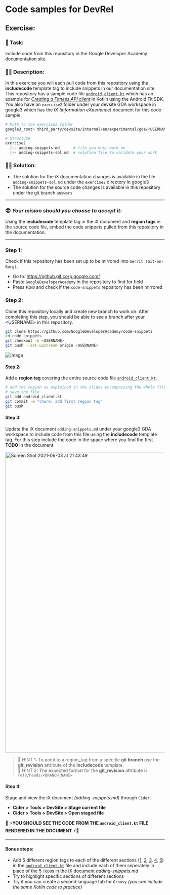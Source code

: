 # Code samples for DevRel

## Exercise: 
### 🤖 Task: 
Include code from this repository in the Google Developer Academy documentation site.

### 🤹‍♂️ Description: 
In this exercise you will each pull code from this repository using the **includecode** template tag to include snippets in our documentation site. This repository has a sample code file [`android_client.kt`](/android_client.kt) which has an example for _[Creating a Fitness API client](https://developers.google.com/fit/android/api-client-example)_ in Kotlin using the Android Fit SDK. You also have an `exercise2` folder under your devsite GDA workspace in google3 which has the iX _(information eXperience)_ document for this code sample. 

```sh
# Path to the exercise2 folder
google3_root> third_party/devsite/internal/en/experimental/gda/<USERNAME>

# Structure
exercise2
  |-- adding-snippets.md      # file you must work on
  |-- adding-snippets-sol.md  # solution file to validate your work
```

### 🧞‍♂️ Solution:

- The solution for the iX documentation changes is available in the file `adding-snippets-sol.md` under the `exercise2` directory in google3
- The solution for the source code changes is available in this repository under the git branch `answers`

---

### 😎 _Your mision should you choose to accept it_:

Using the **includecode** template tag in the iX document and **region tags** in the source code file, embed the code snippets pulled from this repository in the documentation.

---

### Step 1:
Check if this repository has been set up to be mirrored into `Gerrit (Git-on-Borg)`.
- Go to: https://github.git.corp.google.com/
- Paste `GoogleDeveloperAcademy` in the repository to find for field
- Press `FIND` and check if the `code-snippets` repository has been mirrored

### Step 2:
Clone this repository locally and create new branch to work on. After completing this step, you should be able to see a branch after your \<USERNAME\> in this repository.
```sh
git clone https://github.com/GoogleDeveloperAcademy/code-snippets
cd code-snippets
git checkout -b <USERNAME>
git push --set-upstream origin <USERNAME>
```
![image](https://user-images.githubusercontent.com/7249208/120732817-f09dde00-c4b3-11eb-80e4-464a97c59221.png)


#### Step 2:
Add a **region tag** covering the entire source code file [`android_client.kt`](/android_client.kt).
```sh
# add the region as explained in the slides encompassing the whole file
# save the file
git add android_client.kt
git commit -m "chore: add first region tag"
git push
```

#### Step 3:
Update the iX document `adding-snippets.md` under your google3 GDA workspace to include code from this file using the **includecode** template tag. For this step include the code in the space where you find the first **TODO** in the document.

<img width="949" alt="Screen Shot 2021-06-03 at 21 43 49" src="https://user-images.githubusercontent.com/7249208/120733305-e6c8aa80-c4b4-11eb-983e-efc3f06b4592.png">

> 🎯 HINT 1: To point to a region_tag from a specific **git branch** use the **git_revision** attribute of the **includecode** template.  
> 🎯 HINT 2: The expected format for the **git_revision** attribute is `refs/heads/<BRANCH_NAME>`

#### Step 4:
Stage and view the iX document _(adding-snippets.md)_ through `Cider`.
- **Cider > Tools > DevSite > Stage current file**
- **Cider > Tools > DevSite > Open staged file**

🚀 ⚡**YOU SHOULD SEE THE CODE FROM THE `android_client.kt` FILE RENDERED IN THE DOCUMENT** ⚡🚀

---

#### Bonus steps:
- Add 5 different region tags to each of the different sections ([1](https://github.com/GoogleDeveloperAcademy/code-snippets/blob/main/android_client.kt#L9), [2](https://github.com/GoogleDeveloperAcademy/code-snippets/blob/main/android_client.kt#L15), [3](https://github.com/GoogleDeveloperAcademy/code-snippets/blob/main/android_client.kt#L18), [4](https://github.com/GoogleDeveloperAcademy/code-snippets/blob/main/android_client.kt#L30), [5](https://github.com/GoogleDeveloperAcademy/code-snippets/blob/main/android_client.kt#L42)) in the [`android_client.kt`](/android_client.kt) file and include each of them seperately in place of the 5 `TODO`s in the iX document _adding-snippets.md_
- Try to highlight specific sections of different sections
- Try if you can create a second language tab for `Groovy` _(you can include the same Kotlin code to practice)_
